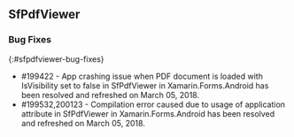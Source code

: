 ## SfPdfViewer

### Bug Fixes
{:#sfpdfviewer-bug-fixes}

* \#199422 - App crashing issue when PDF document is loaded with IsVisibility set to false in SfPdfViewer in Xamarin.Forms.Android has been resolved and refreshed on March 05, 2018.
* \#199532,200123 - Compilation error caused due to usage of application attribute in SfPdfViewer in Xamarin.Forms.Android has been resolved and refreshed on March 05, 2018.